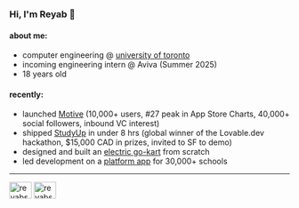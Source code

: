 ### Hi, I'm Reyab 👋

#### about me:

- computer engineering @ [university of toronto](https://www.utoronto.ca/)
- incoming engineering intern @ Aviva (Summer 2025)
- 18 years old

#### recently:

- launched [Motive](https://themotiveapp.ca/) (10,000+ users, #27 peak in App Store Charts, 40,000+ social followers, inbound VC interest)
- shipped [StudyUp]() in under 8 hrs (global winner of the Lovable.dev hackathon, $15,000 CAD in prizes, invited to SF to demo)
- designed and built an [electric go-kart](https://reyabsaluja0.wixsite.com/my-site) from scratch
- led development on a [platform app](https://promplanner.app/) for 30,000+ schools

---------------

<p align="left">
<a href="https://twitter.com/reyabsaluja" target="blank"><img align="center" src="https://raw.githubusercontent.com/rahuldkjain/github-profile-readme-generator/master/src/images/icons/Social/twitter.svg" alt="reyabsaluja" height="30" width="40" /></a>
<a href="https://linkedin.com/in/reyab-saluja" target="blank"><img align="center" src="https://raw.githubusercontent.com/rahuldkjain/github-profile-readme-generator/master/src/images/icons/Social/linked-in-alt.svg" alt="reyabsaluja" height="30" width="40" /></a>
</p>
